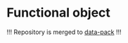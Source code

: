 # Functional object

!!! Repository is merged to [data-pack](https://github.com/re-pesk/data-pack) !!!
